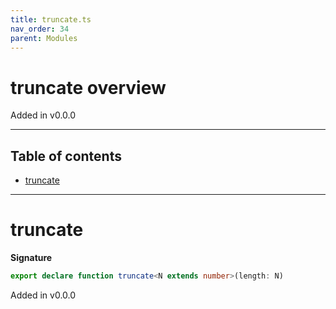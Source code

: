 ```yaml
---
title: truncate.ts
nav_order: 34
parent: Modules
---
```


# truncate overview

Added in v0.0.0

---

<h2 class="text-delta">Table of contents</h2>

- [truncate](#truncate)

---

# truncate

**Signature**

```ts
export declare function truncate<N extends number>(length: N)
```

Added in v0.0.0

